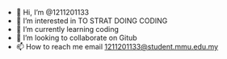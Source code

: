 - 👋 Hi, I’m @1211201133
- 👀 I’m interested in TO STRAT DOING CODING
- 🌱 I’m currently learning coding
- 💞️ I’m looking to collaborate on Gitub
- 📫 How to reach me email 1211201133@student.mmu.edu.my

<!---
1211201133/1211201133 is a ✨ special ✨ repository because its `README.md` (this file) appears on your GitHub profile.
You can click the Preview link to take a look at your changes.
--->
